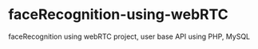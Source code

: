 # faceRecognition-using-webRTC
faceRecognition using webRTC project, user base API using PHP, MySQL
